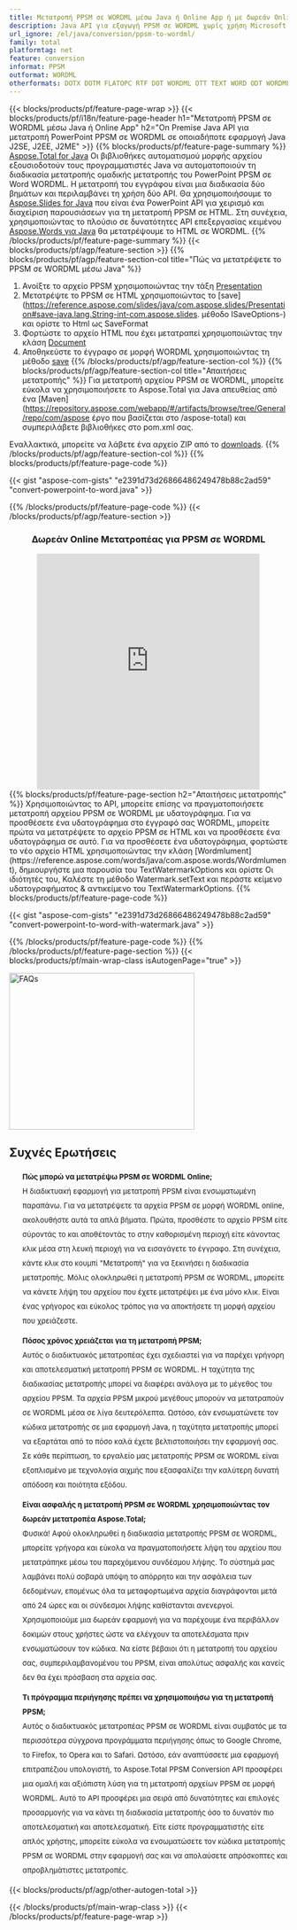 ```yaml
---
title: Μετατροπή PPSM σε WORDML μέσω Java ή Online App ή με δωρεάν Online Converter 
description: Java API για εξαγωγή PPSM σε WORDML χωρίς χρήση Microsoft Word ή PowerPoint ή διαδικτυακά. Δοκιμάστε γρήγορα τον δωρεάν διαδικτυακό μετατροπέα PPSM σε WORDML πριν ενσωματώσετε τον κώδικα. 
url_ignore: /el/java/conversion/ppsm-to-wordml/
family: total
platformtag: net
feature: conversion
informat: PPSM
outformat: WORDML
otherformats: DOTX DOTM FLATOPC RTF DOT WORDML OTT TEXT WORD ODT WORDMLX WORDMLM
---
```

{{< blocks/products/pf/feature-page-wrap >}}
{{< blocks/products/pf/i18n/feature-page-header h1="Μετατροπή PPSM σε WORDML μέσω Java ή Online App" h2="On Premise Java API για μετατροπή PowerPoint PPSM σε WORDML σε οποιαδήποτε εφαρμογή Java J2SE, J2EE, J2ME" >}}
{{% blocks/products/pf/feature-page-summary %}}
[Aspose.Total for Java](https://products.aspose.com/total/java/) Οι βιβλιοθήκες αυτοματισμού μορφής αρχείου εξουσιοδοτούν τους προγραμματιστές Java να αυτοματοποιούν τη διαδικασία μετατροπής ομαδικής μετατροπής του PowerPoint PPSM σε Word WORDML. Η μετατροπή του εγγράφου είναι μια διαδικασία δύο βημάτων και περιλαμβάνει τη χρήση δύο API. Θα χρησιμοποιήσουμε το [Aspose.Slides for Java](https://products.aspose.com/slides/java/) που είναι ένα PowerPoint API για χειρισμό και διαχείριση παρουσιάσεων για τη μετατροπή PPSM σε HTML. Στη συνέχεια, χρησιμοποιώντας το πλούσιο σε δυνατότητες API επεξεργασίας κειμένου [Aspose.Words για Java](https://products.aspose.com/words/java/) θα μετατρέψουμε το HTML σε WORDML.
{{% /blocks/products/pf/feature-page-summary  %}}
{{< blocks/products/pf/agp/feature-section >}}
{{% blocks/products/pf/agp/feature-section-col title="Πώς να μετατρέψετε το PPSM σε WORDML μέσω Java" %}}
1. Ανοίξτε το αρχείο PPSM χρησιμοποιώντας την τάξη [Presentation](https://reference.aspose.com/slides/java/com.aspose.slides/Presentation)
2. Μετατρέψτε το PPSM σε HTML χρησιμοποιώντας το [save](https://reference.aspose.com/slides/java/com.aspose.slides/Presentation#save-java.lang.String-int-com.aspose.slides. μέθοδο ISaveOptions-) και ορίστε το Html ως SaveFormat
3. Φορτώστε το αρχείο HTML που έχει μετατραπεί χρησιμοποιώντας την κλάση [Document](https://reference.aspose.com/words/java/com.aspose.words/Document)
4. Αποθηκεύστε το έγγραφο σε μορφή WORDML χρησιμοποιώντας τη μέθοδο [save](https://reference.aspose.com/words/java/com.aspose.words/Document#save(java.lang.String,int))
{{% /blocks/products/pf/agp/feature-section-col %}}
{{% blocks/products/pf/agp/feature-section-col title="Απαιτήσεις μετατροπής" %}}
Για μετατροπή αρχείου PPSM σε WORDML, μπορείτε εύκολα να χρησιμοποιήσετε το Aspose.Total για Java απευθείας από ένα [Maven](https://repository.aspose.com/webapp/#/artifacts/browse/tree/General/repo/com/aspose έργο που βασίζεται στο /aspose-total) και συμπεριλάβετε βιβλιοθήκες στο pom.xml σας.

Εναλλακτικά, μπορείτε να λάβετε ένα αρχείο ZIP από το [downloads](https://releases.aspose.com/total/java).
{{% /blocks/products/pf/agp/feature-section-col %}}
{{% blocks/products/pf/feature-page-code %}}

{{< gist "aspose-com-gists" "e2391d73d26866486249478b88c2ad59" "convert-powerpoint-to-word.java" >}}


{{% /blocks/products/pf/feature-page-code %}}
{{< /blocks/products/pf/agp/feature-section >}}

<div class="container-fluid agp-content bg-white aboutfile box-1 vh100 section nopbtm">
<div class=container>
<div class=row>
<div class="demobox tc col-md-12 padding-0" align="center">

<h3>Δωρεάν Online Μετατροπέας για PPSM σε WORDML</h3>

<iframe title="Εργαλείο μετατροπής wordml σε ppsm" style="border: none; height: 426px;" scrolling="no" src="https://total-conversion-app-65z5r2lp.qa.k8s.dynabic.com/?to=wordml&from=ppsm" id="child-iframe" width="80%"></iframe>

</div></div>
</div></div>
{{% blocks/products/pf/feature-page-section  h2="Απαιτήσεις μετατροπής" %}}
Χρησιμοποιώντας το API, μπορείτε επίσης να πραγματοποιήσετε μετατροπή αρχείου PPSM σε WORDML με υδατογράφημα. Για να προσθέσετε ένα υδατογράφημα στο έγγραφό σας WORDML, μπορείτε πρώτα να μετατρέψετε το αρχείο PPSM σε HTML και να προσθέσετε ένα υδατογράφημα σε αυτό. Για να προσθέσετε ένα υδατογράφημα, φορτώστε το νέο αρχείο HTML χρησιμοποιώντας την κλάση [Wordmlument](https://reference.aspose.com/words/java/com.aspose.words/Wordmlument), δημιουργήστε μια παρουσία του TextWatermarkOptions και ορίστε Οι ιδιότητές του, Καλέστε τη μέθοδο Watermark.setText και περάστε κείμενο υδατογραφήματος & αντικείμενο του TextWatermarkOptions.  
{{% blocks/products/pf/feature-page-code %}}

{{< gist "aspose-com-gists" "e2391d73d26866486249478b88c2ad59" "convert-powerpoint-to-word-with-watermark.java" >}}

{{% /blocks/products/pf/feature-page-code  %}}
{{% /blocks/products/pf/feature-page-section %}}
{{< blocks/products/pf/main-wrap-class isAutogenPage="true" >}}
<style>.howtolist li{margin-right: 0!important;line-height: 26px;position: relative;margin-bottom: 10px;font-size: 13px;list-style-type: none;}</style>
<div class="col-md-12 tl bg-gray-dark howtolist section">
  <a class="anchor" name="faqpage"></a>
  <div class="container tl dflex" itemscope="" itemtype="https://schema.org/FAQPage">
      <div class="col-md-4 howtosectiongfx">
          <img class="social-panel-hide-on-mobile" src="https://www.groupdocs.cloud/templates/brand/images/groupdocs/conversion/groupdocs_conversion-brand.png" alt="FAQs" width="335" height="283">
      </div>
      <div class="howtosection col-md-8">
          <div>
              <h2>Συχνές Ερωτήσεις</h2>
              <ul>
                  <li itemscope="" itemprop="mainEntity" itemtype="https://schema.org/Question">
                      <div>
                          <span itemprop="name"><b>Πώς μπορώ να μετατρέψω PPSM σε WORDML Online;</b></span>
                      </div>
                      <div itemscope="" itemprop="acceptedAnswer" itemtype="https://schema.org/Answer">
                          <span itemprop="text">Η διαδικτυακή εφαρμογή για μετατροπή PPSM είναι ενσωματωμένη παραπάνω. Για να μετατρέψετε τα αρχεία PPSM σε μορφή WORDML online, ακολουθήστε αυτά τα απλά βήματα. Πρώτα, προσθέστε το αρχείο PPSM είτε σύροντάς το και αποθέτοντάς το στην καθορισμένη περιοχή είτε κάνοντας κλικ μέσα στη λευκή περιοχή για να εισαγάγετε το έγγραφο. Στη συνέχεια, κάντε κλικ στο κουμπί "Μετατροπή" για να ξεκινήσει η διαδικασία μετατροπής. Μόλις ολοκληρωθεί η μετατροπή PPSM σε WORDML, μπορείτε να κάνετε λήψη του αρχείου που έχετε μετατρέψει με ένα μόνο κλικ. Είναι ένας γρήγορος και εύκολος τρόπος για να αποκτήσετε τη μορφή αρχείου που χρειάζεστε.</span>
                      </div>
                  </li>
                  <li itemscope="" itemprop="mainEntity" itemtype="https://schema.org/Question">
                      <div>
                          <span itemprop="name"><b>Πόσος χρόνος χρειάζεται για τη μετατροπή PPSM;</b></span>
                      </div>
                      <div itemscope="" itemprop="acceptedAnswer" itemtype="https://schema.org/Answer">
                          <span itemprop="text">Αυτός ο διαδικτυακός μετατροπέας έχει σχεδιαστεί για να παρέχει γρήγορη και αποτελεσματική μετατροπή PPSM σε WORDML. Η ταχύτητα της διαδικασίας μετατροπής μπορεί να διαφέρει ανάλογα με το μέγεθος του αρχείου PPSM. Τα αρχεία PPSM μικρού μεγέθους μπορούν να μετατραπούν σε WORDML μέσα σε λίγα δευτερόλεπτα. Ωστόσο, εάν ενσωματώνετε τον κώδικα μετατροπής σε μια εφαρμογή Java, η ταχύτητα μετατροπής μπορεί να εξαρτάται από το πόσο καλά έχετε βελτιστοποιήσει την εφαρμογή σας. Σε κάθε περίπτωση, το εργαλείο μας μετατροπής PPSM σε WORDML είναι εξοπλισμένο με τεχνολογία αιχμής που εξασφαλίζει την καλύτερη δυνατή απόδοση και ποιότητα εξόδου.</span>
                      </div>
                  </li>
                  <li itemscope="" itemprop="mainEntity" itemtype="https://schema.org/Question">
                      <div>
                          <span itemprop="name"><b>Είναι ασφαλής η μετατροπή PPSM σε WORDML χρησιμοποιώντας τον δωρεάν μετατροπέα Aspose.Total;</b></span>
                      </div>
                      <div itemscope="" itemprop="acceptedAnswer" itemtype="https://schema.org/Answer">
                          <span itemprop="text">Φυσικά! Αφού ολοκληρωθεί η διαδικασία μετατροπής PPSM σε WORDML, μπορείτε γρήγορα και εύκολα να πραγματοποιήσετε λήψη του αρχείου που μετατράπηκε μέσω του παρεχόμενου συνδέσμου λήψης. Το σύστημά μας λαμβάνει πολύ σοβαρά υπόψη το απόρρητο και την ασφάλεια των δεδομένων, επομένως όλα τα μεταφορτωμένα αρχεία διαγράφονται μετά από 24 ώρες και οι σύνδεσμοι λήψης καθίστανται ανενεργοί. Χρησιμοποιούμε μια δωρεάν εφαρμογή για να παρέχουμε ένα περιβάλλον δοκιμών στους χρήστες ώστε να ελέγχουν τα αποτελέσματα πριν ενσωματώσουν τον κώδικα. Να είστε βέβαιοι ότι η μετατροπή του αρχείου σας, συμπεριλαμβανομένου του PPSM, είναι απολύτως ασφαλής και κανείς δεν θα έχει πρόσβαση στα αρχεία σας.</span>
                      </div>
                  </li>                 
                  <li itemscope="" itemprop="mainEntity" itemtype="https://schema.org/Question">
                      <div>
                          <span itemprop="name"><b>Τι πρόγραμμα περιήγησης πρέπει να χρησιμοποιήσω για τη μετατροπή PPSM;</b></span>
                      </div>
                      <div itemscope="" itemprop="acceptedAnswer" itemtype="https://schema.org/Answer">
                          <span itemprop="text">Αυτός ο διαδικτυακός μετατροπέας PPSM σε WORDML είναι συμβατός με τα περισσότερα σύγχρονα προγράμματα περιήγησης όπως το Google Chrome, το Firefox, το Opera και το Safari. Ωστόσο, εάν αναπτύσσετε μια εφαρμογή επιτραπέζιου υπολογιστή, το Aspose.Total PPSM Conversion API προσφέρει μια ομαλή και αξιόπιστη λύση για τη μετατροπή αρχείων PPSM σε μορφή WORDML. Αυτό το API προσφέρει μια σειρά από δυνατότητες και επιλογές προσαρμογής για να κάνει τη διαδικασία μετατροπής όσο το δυνατόν πιο αποτελεσματική και αποτελεσματική. Είτε είστε προγραμματιστής είτε απλός χρήστης, μπορείτε εύκολα να ενσωματώσετε τον κώδικα μετατροπής PPSM σε WORDML στην εφαρμογή σας και να απολαύσετε απρόσκοπτες και απροβλημάτιστες μετατροπές.</span>
                      </div>
                  </li>
              </ul>
          </div>
      </div>
  </div>
{{< blocks/products/pf/agp/other-autogen-total >}}

{{< /blocks/products/pf/main-wrap-class >}}
{{< /blocks/products/pf/feature-page-wrap >}}